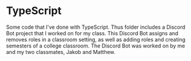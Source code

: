 # TypeScript
Some code that I've done with TypeScript. Thus folder includes a Discord Bot project that I worked on for my class. This Discord Bot assigns and removes roles in a classroom setting, as well as adding roles and creating semesters of a college classroom. The Discord Bot was worked on by me and my two classmates, Jakob and Matthew.
